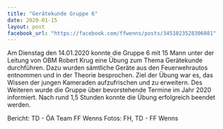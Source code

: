 ```yaml
---
title: "Gerätekunde Gruppe 6"
date: 2020-01-15
layout: post
facebook_url: "https://facebook.com/ffwenns/posts/3451023528306081"
---
```


Am Dienstag den 14.01.2020 konnte die Gruppe 6 mit 15 Mann unter der Leitung von OBM Robert Krug eine Übung zum Thema Gerätekunde durchführen. Dazu wurden sämtliche Geräte aus den Feuerwehrautos entnommen und in der Theorie besprochen. Ziel der Übung war es, das Wissen der jungen Kameraden aufzufrischen und zu erweitern. Des Weiteren wurde die Gruppe über bevorstehende Termine im Jahr 2020 informiert. Nach rund 1,5 Stunden konnte die Übung erfolgreich beendet werden. 

Bericht: TD - ÖA Team FF Wenns
Fotos: FH, TD - FF Wenns